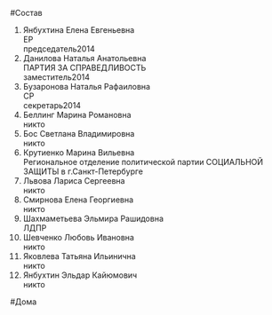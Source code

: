 #Состав  
1. Янбухтина Елена Евгеньевна  
    ЕР  
    председатель2014  
2. Данилова Наталья Анатольевна  
    ПАРТИЯ ЗА СПРАВЕДЛИВОСТЬ  
    заместитель2014  
3. Бузаронова Наталья Рафаиловна  
    СР  
    секретарь2014  
4. Беллинг Марина Романовна  
    никто  
5. Бос Светлана Владимировна  
    никто  
6. Крутиенко Марина Вильевна  
    Региональное отделение политической партии СОЦИАЛЬНОЙ ЗАЩИТЫ в г.Санкт-Петербурге  
7. Львова Лариса Сергеевна  
    никто  
8. Смирнова Елена Георгиевна  
    никто  
9. Шахмаметьева Эльмира Рашидовна  
    ЛДПР  
10. Шевченко Любовь Ивановна  
    никто  
11. Яковлева Татьяна Ильинична  
    никто  
12. Янбухтин Эльдар Кайюмович  
    никто  
    
    
#Дома  
